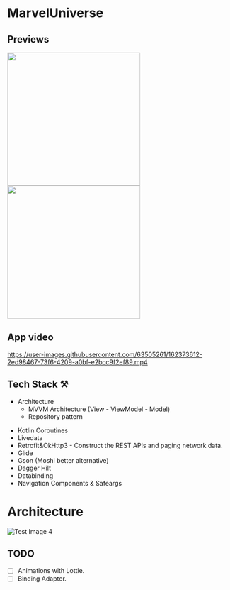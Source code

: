 # MarvelUniverse
## Previews
<image src="https://user-images.githubusercontent.com/63505261/162373583-2dca346c-f7dc-46e8-b2ed-0d0fceb2cdb3.jpeg" width="300"> <image src="https://user-images.githubusercontent.com/63505261/162373599-a190eee7-9689-49d3-9597-55508c97ab52.jpeg" width="300"> 
  
## App video
  https://user-images.githubusercontent.com/63505261/162373612-2ed98467-73f6-4209-a0bf-e2bcc9f2ef89.mp4
  
## Tech Stack ⚒️

  - Architecture
    - MVVM Architecture (View - ViewModel - Model)
    - Repository pattern
 * Kotlin Coroutines
 * Livedata
 * Retrofit&OkHttp3 - Construct the REST APIs and paging network data.
 * Glide
 * Gson (Moshi better alternative) 
 * Dagger Hilt
 * Databinding  
 * Navigation Components & Safeargs
  
  
# Architecture

![Test Image 4](https://developer.android.com/topic/libraries/architecture/images/final-architecture.png)

 ## TODO
- [ ] Animations with Lottie.
- [ ] Binding Adapter.
